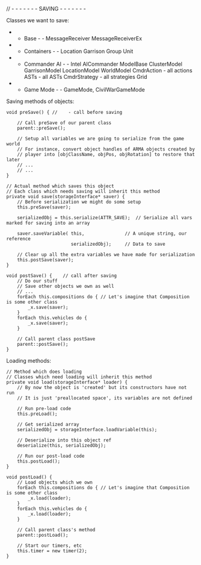 // - - - - - - - SAVING - - - - - - -

Classes we want to save:

- - Base - -
MessageReceiver
MessageReceiverEx

- - Containers - - 
Location
Garrison
Group
Unit

- - Commander AI - - 
Intel
AICommander
ModelBase
ClusterModel
GarrisonModel
LocationModel
WorldModel
CmdrAction - all actions
ASTs - all ASTs
CmdrStrategy - all strategies
Grid

- - Game Mode - -
GameMode, CivilWarGameMode

Saving methods of objects:

```
void preSave() { //    - call before saving

    // Call preSave of our parent class
    parent::preSave();

    // Setup all variables we are going to serialize from the game world
    // For instance, convert object handles of ARMA objects created by
    // player into [objClassName, objPos, objRotation] to restore that later
    // ...
    // ...
}

// Actual method which saves this object
// Each class which needs saving will inherit this method
private void save(storageInterface* saver) {
    // Before serialization we might do some setup
    this.preSave(saver);
    
    serializedObj = this.serialize(ATTR_SAVE);  // Serialize all vars marked for saving into an array
    
    saver.saveVariable( this,               // A unique string, our reference
                        serializedObj);     // Data to save

    // Clear up all the extra variables we have made for serialization
    this.postSave(saver);
}

void postSave() {    // call after saving
    // Do our stuff
    // Save other objects we own as well
    // ...
    forEach this.compositions do { // Let's imagine that Composition is some other class
        _x.save(saver);
    }
    forEach this.vehicles do {
        _x.save(saver);
    }

    // Call parent class postSave
    parent::postSave();
}
```

Loading methods:

```
// Method which does loading
// Classes which need loading will inherit this method
private void load(storageInterface* loader) { 
    // By now the object is 'created' but its constructors have not run
    // It is just 'preallocated space', its variables are not defined
    
    // Run pre-load code
    this.preLoad();

    // Get serialized array
    serializedObj = storageInterface.loadVariable(this);

    // Deserialize into this object ref
    deserialize(this, serializedObj);

    // Run our post-load code
    this.postLoad();
}

void postLoad() {
    // Load objects which we own
    forEach this.compositions do { // Let's imagine that Composition is some other class
        _x.load(loader);
    }
    forEach this.vehicles do {
        _x.load(loader);
    }

    // Call parent class's method
    parent::postLoad();

    // Start our timers, etc
    this.timer = new timer(2);
}
```